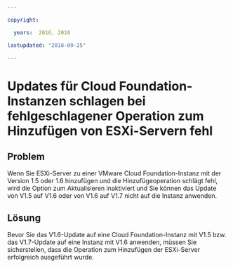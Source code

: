 ```yaml
---

copyright:

  years:  2016, 2018

lastupdated: "2018-09-25"

---
```


# Updates für Cloud Foundation-Instanzen schlagen bei fehlgeschlagener Operation zum Hinzufügen von ESXi-Servern fehl

## Problem

Wenn Sie ESXi-Server zu einer VMware Cloud Foundation-Instanz mit der Version 1.5 oder 1.6 hinzufügen und die Hinzufügeoperation schlägt fehl, wird die Option zum Aktualisieren inaktiviert und Sie können das Update von V1.5 auf V1.6 oder von V1.6 auf V1.7 nicht auf die Instanz anwenden.

## Lösung

Bevor Sie das V1.6-Update auf eine Cloud Foundation-Instanz mit V1.5 bzw. das V1.7-Update auf eine Instanz mit V1.6 anwenden, müssen Sie sicherstellen, dass die Operation
zum Hinzufügen der ESXi-Server erfolgreich ausgeführt wurde.
